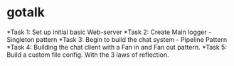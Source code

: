 # gotalk

*Task 1: Set up initial basic Web-server
*Task 2: Create Main logger - Singleton pattern
*Task 3: Begin to build the chat system - Pipeline Pattern
*Task 4: Building the chat client with a Fan in and Fan out pattern.
*Task 5: Build a custom file config. With the 3 laws of reflection. 
